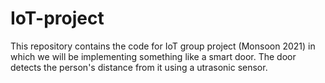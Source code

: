 # IoT-project
This repository contains the code for IoT group project (Monsoon 2021) in which we will be implementing something like a smart door. The door detects the person's distance from it using a utrasonic sensor.
